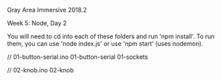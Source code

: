 Gray Area Immersive 2018.2

Week 5: Node, Day 2

You will need to cd into each of these folders and run 'npm install'.
To run them, you can use 'node index.js' or use 'npm start' (uses nodemon).

// 01-button-serial.ino
01-button-serial 
01-sockets

// 02-knob.ino
02-knob